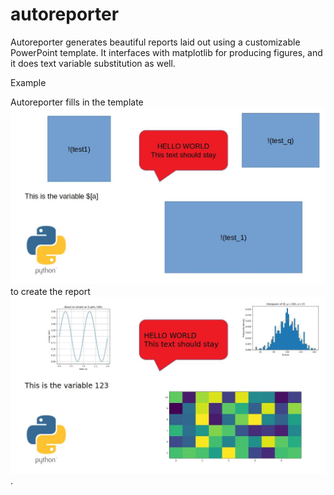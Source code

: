 # autoreporter

Autoreporter generates beautiful reports laid out using a customizable PowerPoint template. It interfaces with matplotlib for producing figures, and it does text variable substitution as well.

Example

Autoreporter fills in the template ![Template](assets/template.jpg)  
to create the report  
![Report](assets/report.jpg).